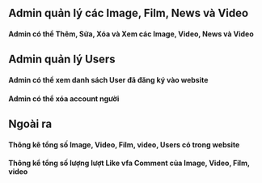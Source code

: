
## Admin quản lý các Image, Film, News và Video
#### Admin có thể Thêm, Sửa, Xóa và Xem các Image, Video, News và Video
## Admin quản lý Users
#### Admin có thể xem danh sách User đã đăng ký vào website
#### Admin có thể xóa account người
## Ngoài ra
#### Thông kê tổng số Image, Video, Film, video, Users có trong website
#### Thông kể tổng số lượng lượt Like vfa Comment của Image, Video, Film, video

